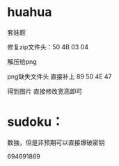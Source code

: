 # huahua

套娃题

修复zip文件头：50 4B 03 04 

解压给png

png缺失文件头 直接补上 89 50 4E 47

得到图片 直接修改宽高即可



# sudoku：

数独，但是非预期可以直接爆破密钥

694691869




